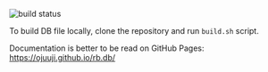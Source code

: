 ![build status](actions/workflows/build-db.yml/badge.svg)

To build DB file locally, clone the repository and run `build.sh` script.

Documentation is better to be read on GitHub Pages: https://ojuuji.github.io/rb.db/
